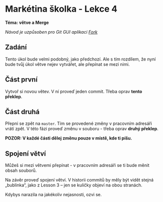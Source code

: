 # Markétina školka - Lekce 4
**Téma: větve a Merge**

_Návod je uzpůsoben pro Git GUI aplikaci [Fork](https://git-fork.com/)_

## Zadání
Tento úkol bude velmi podobný, jako předchozí. Ale s tím rozdílem, že nyní bude
tvůj úkol větve nejev vytvářet, ale přepínat se mezi nimi.

## Část první
Vytvoř si novou větev. V ní proveď jeden commit. Třeba oprav **tento překlep**.


## Část druhá
Přepni se zpět na `master`. Tím se provedené změny v pracovním adresáři vrátí
zpět. V této fázi proveď změnu v souboru - třeba oprav **druhý překlep**.

**POZOR: V každé části dělej změnu pouze v místě, kde ti píšu.**

## Spojení větví
Můžeš si mezi větvemi přepínat - v pracovním adresáři se ti bude měnit obsah
souborů.

Na závěr proveď spojení větví. V historii commitů by měly být vidět stejná 
„bublinka“, jako z Lesson 3 – jen se kuličky objeví na obou stranách. 

Kdybys narazila na jakékoliv nejasnosti, ozvi se.